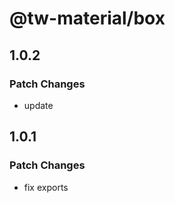 # @tw-material/box

## 1.0.2

### Patch Changes

- update

## 1.0.1

### Patch Changes

- fix exports
